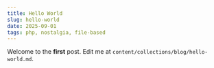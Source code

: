```yaml
---
title: Hello World
slug: hello-world
date: 2025-09-01
tags: php, nostalgia, file-based
---
```


Welcome to the **first** post. Edit me at `content/collections/blog/hello-world.md`.
